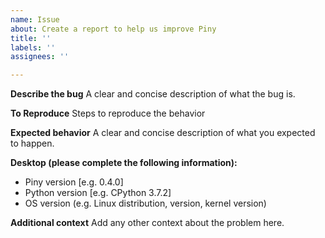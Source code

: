 ```yaml
---
name: Issue
about: Create a report to help us improve Piny
title: ''
labels: ''
assignees: ''

---
```


**Describe the bug**
A clear and concise description of what the bug is.

**To Reproduce**
Steps to reproduce the behavior

**Expected behavior**
A clear and concise description of what you expected to happen.

**Desktop (please complete the following information):**
 - Piny version [e.g. 0.4.0]
 - Python version [e.g. CPython 3.7.2]
- OS version (e.g. Linux distribution, version, kernel version)

**Additional context**
Add any other context about the problem here.
